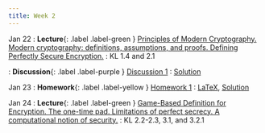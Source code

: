 ```yaml
---
title: Week 2
---
```


Jan 22
: **Lecture**{: .label .label-green } [Principles of Modern Cryptography. Modern cryptography: definitions, assumptions, and proofs. Defining Perfectly Secure Encryption.](/assets/lecture_slides/lec2.pdf)
    : KL 1.4 and 2.1

: **Discussion**{: .label .label-purple } [Discussion 1](/assets/discussion/disc1.pdf)
    : [Solution](/assets/discussion/disc1-sol.pdf)

Jan 23
: **Homework**{: .label .label-yellow } [Homework 1](/assets/homework/hw1.pdf)
    : [LaTeX](/assets/homework/hw1.tex), [Solution](/assets/homework/hw1-sol.pdf)

Jan 24
: **Lecture**{: .label .label-green } [Game-Based Definition for Encryption. The one-time pad. Limitations of perfect secrecy. A computational notion of security.](/assets/lecture_slides/lec3.pdf)
    : KL 2.2-2.3, 3.1, and 3.2.1
